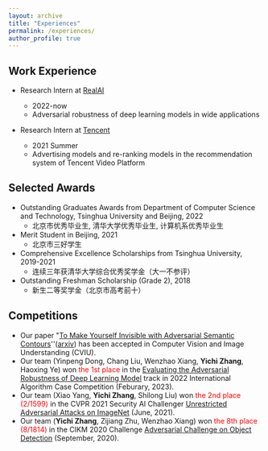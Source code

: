 ```yaml
---
layout: archive
title: "Experiences"
permalink: /experiences/
author_profile: true
---
```


## Work Experience

* Research Intern at [RealAI](https://real-ai.cn/)
  * 2022-now
  * Adversarial robustness of deep learning models in wide applications

* Research Intern at [Tencent](www.tencent.com/)
  * 2021 Summer
  * Advertising models and re-ranking models in the recommendation system of Tencent Video Platform

## Selected Awards

* Outstanding Graduates Awards from Department of Computer Science and Technology, Tsinghua University and Beijing, 2022
  * 北京市优秀毕业生, 清华大学优秀毕业生, 计算机系优秀毕业生
* Merit Student in Beijing, 2021
  * 北京市三好学生
* Comprehensive Excellence Scholarships from Tsinghua University, 2019-2021
  * 连续三年获清华大学综合优秀奖学金（大一不参评）
* Outstanding Freshman Scholarship (Grade 2), 2018
  * 新生二等奖学金（北京市高考前十）

## Competitions

* Our paper "[To Make Yourself Invisible with Adversarial Semantic Contours](https://www.sciencedirect.com/science/article/pii/S1077314223000395)''([arxiv](https://arxiv.org/abs/2303.00284)) has been accepted in Computer Vision and Image Understanding (CVIU).
* Our team (Yinpeng Dong, Chang Liu, Wenzhao Xiang, **Yichi Zhang**, Haoxing Ye) won <font color="red">the 1st place</font> in the [Evaluating the Adversarial Robustness of Deep Learning Model](https://www.cvmart.net/race/10346/des) track in 2022 International Algorithm Case Competition (Feburary, 2023).
* Our team (Xiao Yang, **Yichi Zhang**, Shilong Liu) won <font color="red">the 2nd place (2/1599)</font> in the CVPR 2021 Security AI Challenger [Unrestricted Adversarial Attacks on ImageNet](https://tianchi.aliyun.com/competition/entrance/531853/introduction) (June, 2021).
* Our team (**Yichi Zhang**, Zijiang Zhu, Wenzhao Xiang) won <font color="red">the 8th place (8/1814)</font> in the CIKM 2020 Challenge [Adversarial Challenge on Object Detection](https://tianchi.aliyun.com/competition/entrance/531806/introduction?spm=5176.12281925.0.0.43357137G4aiMK) (September, 2020).



